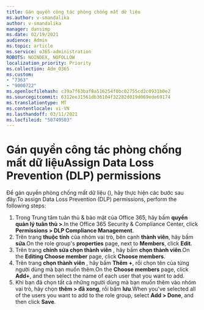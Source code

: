 ```yaml
---
title: Gán quyền công tác phòng chống mất dữ liệu
ms.author: v-smandalika
author: v-smandalika
manager: dansimp
ms.date: 02/19/2021
audience: Admin
ms.topic: article
ms.service: o365-administration
ROBOTS: NOINDEX, NOFOLLOW
localization_priority: Priority
ms.collection: Adm_O365
ms.custom:
- "7363"
- "9000722"
ms.openlocfilehash: c39a7f63baf8a516254f0bc02755cd2c0931b0e2
ms.sourcegitcommit: 6312ee31561db36104f32282d019d069ede69174
ms.translationtype: MT
ms.contentlocale: vi-VN
ms.lasthandoff: 03/11/2021
ms.locfileid: "50749503"
---
```

# <a name="assign-data-loss-prevention-dlp-permissions"></a><span data-ttu-id="0c528-102">Gán quyền công tác phòng chống mất dữ liệu</span><span class="sxs-lookup"><span data-stu-id="0c528-102">Assign Data Loss Prevention (DLP) permissions</span></span>

<span data-ttu-id="0c528-103">Để gán quyền phòng chống mất dữ liệu (), hãy thực hiện các bước sau đây:</span><span class="sxs-lookup"><span data-stu-id="0c528-103">To assign Data Loss Prevention (DLP) permissions, perform the following steps:</span></span>

1. <span data-ttu-id="0c528-104">Trong Trung tâm tuân thủ & bảo mật của Office 365, hãy bấm **quyền quản lý tuân thủ >**.</span><span class="sxs-lookup"><span data-stu-id="0c528-104">In the Office 365 Security & Compliance Center, click **Permissions > DLP Compliance Management**.</span></span>
2. <span data-ttu-id="0c528-105">Trên trang **thuộc tính** của nhóm vai trò, bên cạnh **thành viên**, hãy bấm **sửa**.</span><span class="sxs-lookup"><span data-stu-id="0c528-105">On the role group's **properties** page, next to **Members**, click **Edit**.</span></span>
3. <span data-ttu-id="0c528-106">Trên trang **chỉnh sửa chọn thành viên** , hãy bấm **chọn thành viên**.</span><span class="sxs-lookup"><span data-stu-id="0c528-106">On the **Editing Choose member** page, click **Choose members**.</span></span>
4. <span data-ttu-id="0c528-107">Trên trang **chọn thành viên** , hãy bấm **Thêm +**, rồi chọn tên của từng người dùng mà bạn muốn thêm.</span><span class="sxs-lookup"><span data-stu-id="0c528-107">On the **Choose members** page, click **Add+**, and then select the name of each user that you want to add.</span></span>
5. <span data-ttu-id="0c528-108">Khi bạn đã chọn tất cả những người dùng mà bạn muốn thêm vào nhóm vai trò, hãy chọn **thêm > đã xong**, rồi bấm **lưu**.</span><span class="sxs-lookup"><span data-stu-id="0c528-108">When you've selected all of the users you want to add to the role group, select **Add > Done**, and then click **Save**.</span></span>
